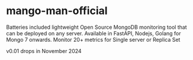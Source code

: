 # mango-man-official
Batteries included lightweight Open Source MongoDB monitoring tool that can be deployed on any server. Available in FastAPI, Nodejs, Golang for Mongo 7 onwards. Monitor 20+ metrics for Single server or Replica Set

v0.01 drops in November 2024
